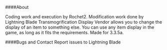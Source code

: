 ####About

Coding work and execution by Rochet2.
Modification work done by Lightning Blade
Transmogrification Display Vendor allows you to change the display of an item to something else.
You can use any item display in the game, as long as it fits the requirements.
Made for 3.3.5a.<br />

####Bugs and Contact
Report issues to Lightning Blade